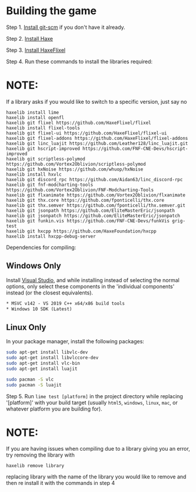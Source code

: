 # Building the game

Step 1. [Install git-scm](https://git-scm.com/downloads) if you don't have it already.

Step 2. [Install Haxe](https://haxe.org/download/)

Step 3. [Install HaxeFlixel](https://haxeflixel.com/documentation/install-haxeflixel/)

Step 4. Run these commands to install the libraries required:

# NOTE:
If a library asks if you would like to switch to a specific version, just say no

```
haxelib install lime
haxelib install openfl
haxelib git flixel https://github.com/HaxeFlixel/flixel
haxelib install flixel-tools
haxelib git flixel-ui https://github.com/HaxeFlixel/flixel-ui
haxelib git flixel-addons https://github.com/HaxeFlixel/flixel-addons
haxelib git linc_luajit https://github.com/Leather128/linc_luajit.git
haxelib git hscript-improved https://github.com/FNF-CNE-Devs/hscript-improved
haxelib git scriptless-polymod https://github.com/Vortex2Oblivion/scriptless-polymod
haxelib git hxNoise https://github.com/whuop/hxNoise
haxelib install hxvlc
haxelib git discord_rpc https://github.com/Aidan63/linc_discord-rpc
haxelib git fnf-modcharting-tools https://github.com/Vortex2Oblivion/FNF-Modcharting-Tools
haxelib git flxanimate https://github.com/Vortex2Oblivion/flxanimate
haxelib git thx.core https://github.com/fponticelli/thx.core
haxelib git thx.semver https://github.com/fponticelli/thx.semver.git
haxelib git jsonpath https://github.com/EliteMasterEric/jsonpath
haxelib git jsonpatch https://github.com/EliteMasterEric/jsonpatch
haxelib git funkin.vis https://github.com/FNF-CNE-Devs/funkVis grig-test
haxelib git hxcpp https://github.com/HaxeFoundation/hxcpp
haxelib install hxcpp-debug-server

```

Dependencies for compiling:

## Windows Only

Install [Visual Studio](https://visualstudio.microsoft.com/), and while installing instead of selecting the normal options, only select these components in the 'individual components' instead (or the closest equivalents).

```txt
* MSVC v142 - VS 2019 C++ x64/x86 build tools
* Windows 10 SDK (Latest)
```

## Linux Only

In your package manager, install the following packages:

```sh
sudo apt-get install libvlc-dev
sudo apt-get install libvlccore-dev
sudo apt-get install vlc-bin
sudo apt-get install luajit
```

```sh
sudo pacman -S vlc
sudo pacman -S luajit
```

Step 5. Run `lime test [platform]` in the project directory while replacing '[platform]' with your build target (usually `html5`, `windows`, `linux`, `mac`, or whatever platform you are building for).

# NOTE:
If you are having issues when compiling due to a library giving you an error, try removing the library with
```
haxelib remove library
```
replacing library with the name of the library you would like to remove
and then re install it with the commands in step 4

